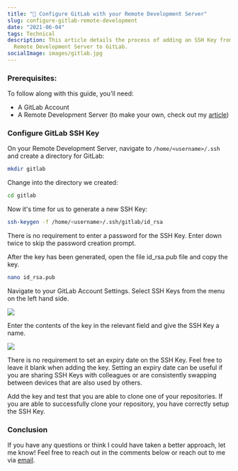 ```yaml
---
title: "🔭 Configure GitLab with your Remote Development Server"
slug: configure-gitlab-remote-development
date: "2021-06-04"
tags: Technical
description: This article details the process of adding an SSH Key from your
  Remote Development Server to GitLab.
socialImage: images/gitlab.jpg
---
```


### Prerequisites:

To follow along with this guide, you'll need:

- A GitLab Account
- A Remote Development Server (to make your own, check out my
  [article](/setup-remote-development-server/))

### Configure GitLab SSH Key

On your Remote Development Server, navigate to `/home/<username>/.ssh`
and create a directory for GitLab:

```bash
mkdir gitlab
```

Change into the directory we created:

```bash
cd gitlab
```

Now it's time for us to generate a new SSH Key:

```bash
ssh-keygen -f /home/<username>/.ssh/gitlab/id_rsa
```

There is no requirement to enter a password for the SSH Key. Enter
down twice to skip the password creation prompt.

After the key has been generated, open the file id_rsa.pub file and
copy the key.

```bash
nano id_rsa.pub
```

Navigate to your GitLab Account Settings. Select SSH Keys from the
menu on the left hand side.

![](/images/image-8.png)

Enter the contents of the key in the relevant field and give the SSH
Key a name.

![](/images/image-9.png)

There is no requirement to set an expiry date on the SSH Key. Feel
free to leave it blank when adding the key. Setting an expiry date can
be useful if you are sharing SSH Keys with colleagues or are
consistently swapping between devices that are also used by others.

Add the key and test that you are able to clone one of your
repositories. If you are able to successfully clone your repository,
you have correctly setup the SSH Key.

### Conclusion

If you have any questions or think I could have taken a better
approach, let me know! Feel free to reach out in the comments below or
reach out to me via [email](mailto:zacchary@puckeridge.me).
